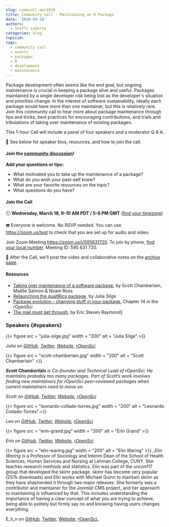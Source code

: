 ```yaml
---
slug: commcall-mar2020
title: Community Call - Maintaining an R Package
date: '2020-03-18'
authors:
  - Steffi LaZerte
categories: blog
topicid:
tags:
  - community call
  - events
  - packages
  - R
  - development
  - maintenance
---
```


Package development often seems like the end goal, but ongoing maintenance is
crucial in keeping a package alive and useful. Packages maintained by a single
developer risk being lost as the developer's situation and priorities change. In
the interest of software sustainability, ideally each package would have more
than one maintainer, but this is relatively rare. Join this community call to
hear more about package maintenance through tips and tricks, best practices for
encouraging contributions, and trials and tribulations of taking over
maintenance of existing packages.

This 1-hour Call will include a panel of four speakers and a moderator Q & A.


🎤 See below for speaker bios, resources, and how to join the call.

#### Join the [community discussion](https://github.com/ropensci-org/community-calls/issues/5)!
**Add your questions or tips:**

- What motivated you to take up the maintenance of a package?
- What do you wish your past-self knew?
- What are your favorite resources on the topic?
- What questions do you have?


#### Join the Call

🕘 **Wednesday, March 18, 9-10 AM PDT / 5-6 PM GMT** ([find your timezone](http://bit.ly/2PLOCte))

☎️ Everyone is welcome. No RSVP needed. You can use https://zoom.us/test to check that you are set up for audio and video.

Join Zoom Meeting <https://zoom.us/j/595631720>. To join by phone, [find your local number](https://zoom.us/u/acO2ayYceg). Meeting ID: 595 631 720.

🎥 After the Call, we’ll post the video and collaborative notes on the [archive page](/commcalls).

#### Resources
- [Taking over maintenance of a software package](https://ropensci.org/blog/2019/06/12/taking-over-maint/), by Scott Chamberlain, Maëlle Salmon & Noam Ross
- [Relaunching the qualtRics package](https://ropensci.org/blog/2019/04/30/qualtrics-relaunch/), by Julia Silge
- [Package evolution - changing stuff in your package](https://devguide.ropensci.org/evolution.html), Chapter 14 in  the rOpenSci
- [The mail must get through](http://www.catb.org/~esr/writings/cathedral-bazaar/cathedral-bazaar/ar01s02.html), by Eric Steven Raymond]

### Speakers {#speakers}

{{< figure src = "julia-silge.jpg" width = "200" alt = "Julia Silge" >}}

_Julia on [GitHub](https://github.com/juliasilge), [Twitter](https://twitter.com/juliasilge), [Website](https://juliasilge.com/), [rOpenSci](https://ropensci.org/authors/julia-silge/)_  



{{< figure src = "scott-chamberlain.jpg" width = "200" alt = "Scott Chamberlain" >}}

_**Scott Chamberlain** is Co-founder and Technical Lead of rOpenSci. He maintains probably too many packages. Part of Scott’s work involves finding new maintainers for rOpenSci peer-reviewed packages when current maintainers need to move on._

_Scott on [GitHub](https://github.com/sckott/), [Twitter](https://twitter.com/sckottie), [Website](https://scottchamberlain.info/), [rOpenSci](https://ropensci.org/authors/scott-chamberlain/)_  



{{< figure src = "leonardo-collado-torres.jpg" width = "200" alt = "Leonardo Collado-Torres" >}}

_Leo on [GitHub](https://github.com/lcolladotor), [Twitter](https://twitter.com/fellgernon), [Website](http://lcolladotor.github.io/), [rOpenSci](https://ropensci.org/authors/leonardo-collado-torres/)_  



{{< figure src = "erin-grand.jpg" width = "200" alt = "Erin Grand" >}}

_Erin on [GitHub](https://github.com/eringrand), [Twitter](https://www.twitter.com/astroeringrand), [Website](http://eringrand.github.io/),  [rOpenSci](https://ropensci.org/authors/erin-grand/)_  




{{< figure src = "elin-waring.jpg" width = "200" alt = "Elin Waring" >}}
_*Elin Waring is* a Professor of Sociology and Interim Dean of the School of Health Sciences, Human Services and Nursing at Lehman College, CUNY. She teaches research methods and statistics. Elin was part of the unconf17 group that developed the skimr package. skimr has become very popular (257k downloads) and Elin works with Michael Quinn to maintain skimr as they have shepherded it through two major releases.  She formerly was a contributor and maintainer for the Joomla! CMS project, and her approach to maintaining is influenced by that. This includes understanding the importance of having a clear concept of what you are trying to achieve, being able to politely but firmly say no and knowing having users changes everything.

E_li_n on [GitHub](https://github.com/elinw), [Twitter](https://twitter.com/ElinWaring), [Website](https://elinwaring.org/), [rOpenSci](https://ropensci.org/authors/elin-waring/)_
